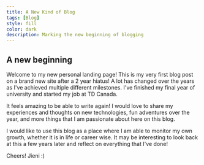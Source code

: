```yaml
---
title: A New Kind of Blog
tags: [Blog]
style: fill
color: dark
description: Marking the new beginning of blogging
---
```

## A new beginning

Welcome to my new personal landing page! 
This is my very first blog post on a brand new site after a 2 year hiatus! 
A lot has changed over the years as I've achieved multiple different milestones.
I've finished my final year of university and started my job at TD Canada.

It feels amazing to be able to write again! I would love to share my experiences and thoughts
on new technologies, fun adventures over the year, and more things that I am
passionate about here on this blog.

I would like to use this blog as a place where I am able to monitor my own growth, whether
it is in life or career wise. It may be interesting to look back at this a few years later and 
reflect on everything that I've done!

Cheers! 
Jieni :)